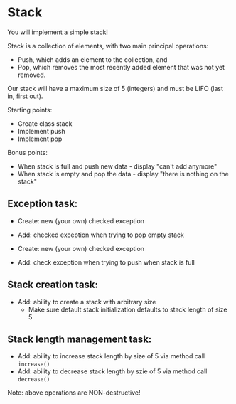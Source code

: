# Stack		

You will implement a simple stack!		

Stack is a collection of elements, with two main principal operations: 		
* Push, which adds an element to the collection, and		
* Pop, which removes the most recently added element that was not yet removed.		

Our stack will have a maximum size of 5 (integers) and must be LIFO (last in, first out).		

Starting points:		
- Create class stack		
- Implement push 		
- Implement pop		

Bonus points:		
- When stack is full and push new data - display "can't add anymore"		
- When stack is empty and pop the data - display "there is nothing on the stack"

## Exception task:

- Create: new (your own) checked exception 
- Add: checked exception when trying to pop empty stack

- Create: new (your own) checked exception
- Add: check exception when trying to push when stack is full

## Stack creation task:

- Add: ability to create a stack with arbitrary size
  - Make sure default stack initialization defaults to stack length of size 5
    
## Stack length management task:

- Add: ability to increase stack length by size of 5 via method call `increase()`
- Add: ability to decrease stack length by szie of 5 via method call `decrease()`

Note: above operations are NON-destructive!